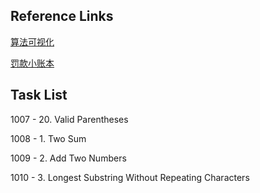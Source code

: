 
## Reference Links
[算法可视化](https://github.com/MisterBooo/LeetCodeAnimation)

[罚款小账本](https://docs.google.com/spreadsheets/d/1Ez2SB3N79lFgaQVwl4VEAo353kLPyzq4nmjDYjUexig/edit?usp=sharing)


## Task List



1007 - 20. Valid Parentheses

1008 - 1. Two Sum

1009 - 2. Add Two Numbers

1010 - 3. Longest Substring Without Repeating Characters
